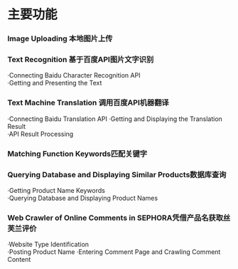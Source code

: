
# 主要功能
### Image Uploading	本地图片上传
### Text Recognition 基于百度API图片文字识别	
  ·Connecting Baidu Character Recognition API	
  ·Getting and Presenting the Text	
### Text Machine Translation 调用百度API机器翻译	
  ·Connecting Baidu Translation API	
  ·Getting and Displaying the Translation Result	
  ·API Result Processing	
### Matching Function Keywords匹配关键字
### Querying Database and Displaying Similar Products数据库查询
  ·Getting Product Name Keywords	
  ·Querying Database and Displaying Product Names	
### Web Crawler of Online Comments in SEPHORA凭借产品名获取丝芙兰评价
  ·Website Type Identification	
  ·Posting Product Name	
  ·Entering Comment Page and Crawling Comment Content	

